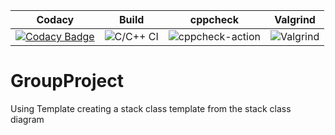 |Codacy|Build|cppcheck|Valgrind|
|:--:|:--:|:--:|:--:|
|[![Codacy Badge](https://app.codacy.com/project/badge/Grade/cd8d707e6bc04f1b995adad3f7fa7cbe)](https://www.codacy.com/gh/amanajaykalaskar/GroupProject/dashboard?utm_source=github.com&amp;utm_medium=referral&amp;utm_content=amanajaykalaskar/GroupProject&amp;utm_campaign=Badge_Grade)|![C/C++ CI](https://github.com/amanajaykalaskar/GroupProject/workflows/C/C++%20CI/badge.svg)|![cppcheck-action](https://github.com/amanajaykalaskar/GroupProject/workflows/cppcheck-action/badge.svg)|![Valgrind](https://github.com/amanajaykalaskar/GroupProject/workflows/Valgrind/badge.svg)|

# GroupProject

Using Template creating a stack class template from the stack class diagram
